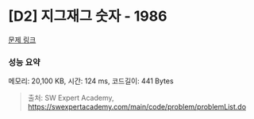 # [D2] 지그재그 숫자 - 1986 

[문제 링크](https://swexpertacademy.com/main/code/problem/problemDetail.do?contestProbId=AV5PxmBqAe8DFAUq) 

### 성능 요약

메모리: 20,100 KB, 시간: 124 ms, 코드길이: 441 Bytes



> 출처: SW Expert Academy, https://swexpertacademy.com/main/code/problem/problemList.do